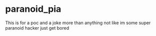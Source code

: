 # paranoid_pia
This is for a poc and a joke more than anything not like im some super paranoid hacker just get bored
